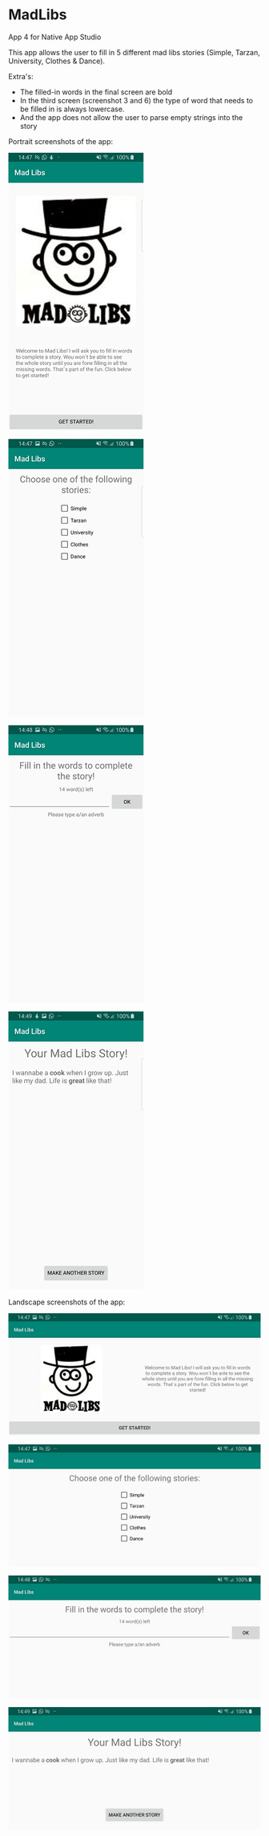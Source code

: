 # MadLibs
App 4 for Native App Studio

This app allows the user to fill in 5 different mad libs stories (Simple, Tarzan, University, Clothes & Dance).

Extra's: 
- The filled-in words in the final screen are bold
- In the third screen (screenshot 3 and 6) the type of word that needs to be filled in is always lowercase.
- And the app does not allow the user to parse empty strings into the story

Portrait screenshots of the app:

![alt text](https://github.com/meikesara/MadLibs/blob/master/doc/Mad1.jpg)

![alt text](https://github.com/meikesara/MadLibs/blob/master/doc/Mad2.jpg)

![alt text](https://github.com/meikesara/MadLibs/blob/master/doc/Mad3.jpg)

![alt text](https://github.com/meikesara/MadLibs/blob/master/doc/Mad4.jpg)

Landscape screenshots of the app:

![alt text](https://github.com/meikesara/MadLibs/blob/master/doc/Mad5.jpg)

![alt text](https://github.com/meikesara/MadLibs/blob/master/doc/Mad6.jpg)

![alt text](https://github.com/meikesara/MadLibs/blob/master/doc/Mad7.jpg)

![alt text](https://github.com/meikesara/MadLibs/blob/master/doc/Mad8.jpg)
